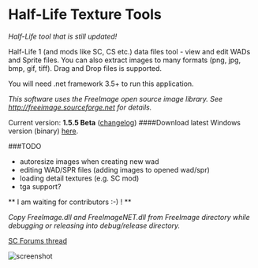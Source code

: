 Half-Life Texture Tools
================

*Half-Life tool that is still updated!*

Half-Life 1 (and mods like SC, CS etc.) data files tool - view and edit WADs and Sprite files. You can also extract images to many formats (png, jpg, bmp, gif, tiff). Drag and Drop files is supported.

You will need .net framework 3.5+ to run this application.

*This software uses the FreeImage open source image library. See http://freeimage.sourceforge.net for details.*

Current version: **1.5.5 Beta** ([changelog](CHANGELOG.md))
####Download latest Windows version (binary) [here](https://github.com/yuraj11/HL-Texture-Tools/releases).

###TODO
- autoresize images when creating new wad
- editing WAD/SPR files (adding images to opened wad/spr)
- loading detail textures (e.g. SC mod)
- tga support?

** I am waiting for contributors :-) ! **

*Copy FreeImage.dll and FreeImageNET.dll from FreeImage directory while debugging or releasing into debug/release directory.*

[SC Forums thread](http://forums.svencoop.com/showthread.php/38661-HL-Texture-Tools)

![screenshot](http://yuraj.ucoz.com/HLTextureTools_15.png)
